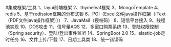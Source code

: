 #集成框架/工具
1、layui前端框架
2、thymeleaf框架
3、MongoTemplate
4、redis
5、基于redission框架的分布式锁
6、POI（Excel文件java操作框架（iText（PDF文件java操作框架）））
7、JavaMail（授权码）
8、短信平台接入
9、线程池实现
10、DOS攻击
11、信号量AQS
12、多窗口购票系统
13、登陆权限控制（Spring security）、登陆/登出事件监听
14、SpringBoot 2.0
15、elastic-job定时任务
16、文件上传/下载
17、日期工具类
18、统一错误码